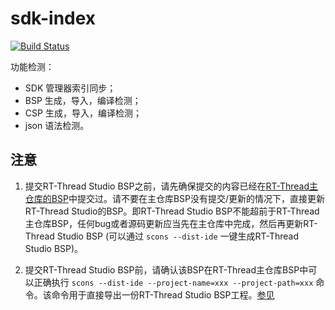 # sdk-index
[![Build Status](https://travis-ci.com/RT-Thread-Studio/sdk-index.svg?branch=master)](https://travis-ci.com/RT-Thread-Studio/sdk-index)

功能检测：

- SDK 管理器索引同步；
- BSP 生成，导入，编译检测；
- CSP 生成，导入，编译检测；
- json 语法检测。

## 注意

1. 提交RT-Thread Studio BSP之前，请先确保提交的内容已经在[RT-Thread主仓库的BSP](https://github.com/RT-Thread/rt-thread/tree/master/bsp)中提交过。请不要在主仓库BSP没有提交/更新的情况下，直接更新RT-Thread Studio的BSP。即RT-Thread Studio BSP不能超前于RT-Thread主仓库BSP，任何bug或者源码更新应当先在主仓库中完成，然后再更新RT-Thread Studio BSP (可以通过 `scons --dist-ide` 一键生成RT-Thread Studio BSP)。

2. 提交RT-Thread Studio BSP前，请确认该BSP在RT-Thread主仓库BSP中可以正确执行 `scons --dist-ide --project-name=xxx --project-path=xxx` 命令。该命令用于直接导出一份RT-Thread Studio BSP工程。[参见](https://github.com/RT-Thread/rt-thread/pull/4245)
